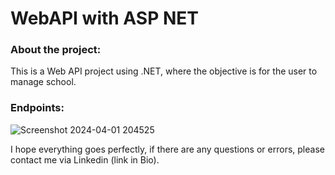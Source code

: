 # WebAPI with ASP NET 

### About the project:
This is a Web API project using .NET, where the objective is for the user to manage school.

### Endpoints:
![Screenshot 2024-04-01 204525](https://github.com/heberGustavo/WebAPI-com-ASP-NET/assets/44476616/881577fd-12e0-4b32-a3a5-c2d2e10360bd)

I hope everything goes perfectly, if there are any questions or errors, please contact me via Linkedin (link in Bio).
